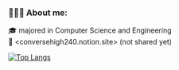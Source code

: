 ### 👩🏻‍💻 About me:

<!--
**conversehigh240/conversehigh240** is a ✨ _special_ ✨ repository because its `README.md` (this file) appears on your GitHub profile.

Here are some ideas to get you started:

- 🔭 I’m currently working on ...
- 🌱 I’m currently learning ...
- 👯 I’m looking to collaborate on ...
- 🤔 I’m looking for help with ...
- 💬 Ask me about ...
- 📫 How to reach me: ...
- 😄 Pronouns: ...
- ⚡ Fun fact: ...
![Top Langs](https://github-readme-stats.vercel.app/api/top-langs/?username=conversehigh240&layout=compact)
-->

🎓 majored in Computer Science and Engineering  
🔗 <conversehigh240.notion.site> (not shared yet)

[![Top Langs](https://github-readme-stats-git-masterrstaa-rickstaa.vercel.app/api/top-langs/?username=conversehigh240&layout=compact&theme=transparent)](https://github.com/anuraghazra/github-readme-stats)


